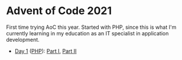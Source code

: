 # Advent of Code 2021

First time trying AoC this year. Started with PHP, since this is what I'm currently learning in my education as an IT specialist in application development.

- [Day 1](./day01) ([PHP](https://php.net)): [Part I](./day1/part1.php), [Part II](./day1/part2.php)
